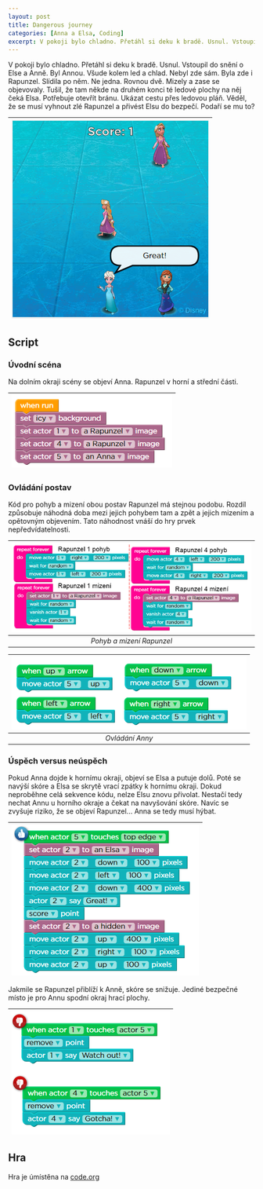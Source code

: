 ```yaml
---
layout: post
title: Dangerous journey
categories: [Anna a Elsa, Coding]
excerpt: V pokoji bylo chladno. Přetáhl si deku k bradě. Usnul. Vstoupil do snění o Else a Anně. Byl Annou. Všude kolem led a chlad. Nebyl zde sám. Byla zde i Rapunzel. Slídila po něm. Ne jedna. Rovnou dvě. Mizely a zase se objevovaly. Tušil, že tam někde na druhém konci té ledové plochy na něj čeká Elsa.
---
```

V pokoji bylo chladno. Přetáhl si deku k bradě. Usnul. Vstoupil do snění o Else a Anně. Byl Annou. Všude kolem led a chlad. Nebyl zde sám. Byla zde i Rapunzel. Slídila po něm. Ne jedna. Rovnou dvě. Mizely a zase se objevovaly. Tušil, že tam někde na druhém konci té ledové plochy na něj čeká Elsa. Potřebuje otevřít bránu. Ukázat cestu přes ledovou pláň. Věděl, že se musí vyhnout zlé Rapunzel a přivést Elsu do bezpečí. Podaří se mu to?

| ![](/images/EA-dangerous-journey.png) |
|:--:| 

## Script
### Úvodní scéna
Na dolním okraji scény se objeví Anna. Rapunzel v horní a střední části.

| ![](/images/EA-dangerous-journey-snippet-01.png) |
|:--:| 

### Ovládání postav
Kód pro pohyb a mizení obou postav Rapunzel má stejnou podobu. Rozdíl způsobuje náhodná doba mezi jejich pohybem tam a zpět a jejich mizením a opětovným objevením. Tato náhodnost vnáší do hry prvek nepředvídatelnosti. 


| ![](/images/EA-dangerous-journey-snippet-02.png) |
|:--:| 
| *Pohyb a mizení Rapunzel* |


| ![](/images/EA-dangerous-journey-snippet-03.png) |
|:--:|
| *Ovládání Anny* |

### Úspěch versus neúspěch
Pokud Anna dojde k hornímu okraji, objeví se Elsa a putuje dolů. Poté se navýší skóre a Elsa se skrytě vrací zpátky k hornímu okraji. Dokud neproběhne celá sekvence kódu, nelze Elsu znovu přivolat. Nestačí tedy nechat Annu u horního okraje a čekat na navyšování skóre. Navíc se zvyšuje riziko, že se objeví Rapunzel... Anna se tedy musí hýbat.

| ![](/images/EA-dangerous-journey-snippet-04.png) |
|:--:| 

Jakmile se Rapunzel přiblíží k Anně, skóre se snižuje. Jediné bezpečné místo je pro Annu spodní okraj hrací plochy.

| ![](/images/EA-dangerous-journey-snippet-05.png) |
|:--:| 

## Hra
Hra je úmístěna na [code.org](https://studio.code.org/projects/infinity/eod1mzE19WdhZu80Of-wnkgn_N9hQ368lkf0X9tnzN4)
